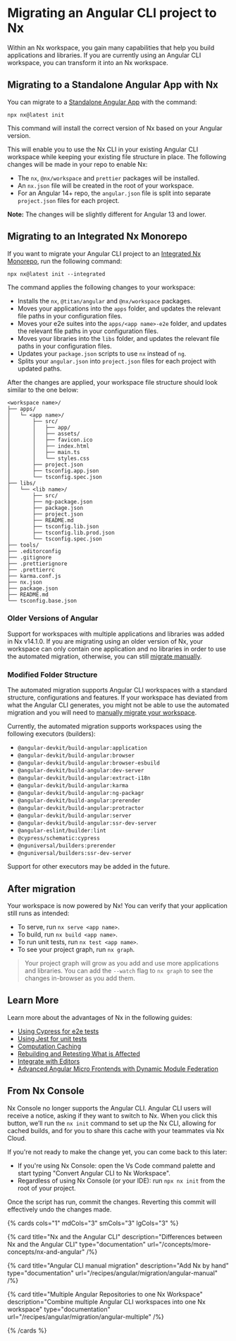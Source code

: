# Migrating an Angular CLI project to Nx

Within an Nx workspace, you gain many capabilities that help you build applications and libraries. If you are currently using an Angular CLI workspace, you can transform it into an Nx workspace.

## Migrating to a Standalone Angular App with Nx

You can migrate to a [Standalone Angular App](/concepts/integrated-vs-package-based#standalone-applications) with the command:

```shell
npx nx@latest init
```

This command will install the correct version of Nx based on your Angular version.

This will enable you to use the Nx CLI in your existing Angular CLI workspace while keeping your existing file structure in place. The following changes will be made in your repo to enable Nx:

- The `nx`, `@nx/workspace` and `prettier` packages will be installed.
- An `nx.json` file will be created in the root of your workspace.
- For an Angular 14+ repo, the `angular.json` file is split into separate `project.json` files for each project.

**Note:** The changes will be slightly different for Angular 13 and lower.

## Migrating to an Integrated Nx Monorepo

If you want to migrate your Angular CLI project to an [Integrated Nx Monorepo](/concepts/integrated-vs-package-based#integrated-repos), run the following command:

```shell
npx nx@latest init --integrated
```

The command applies the following changes to your workspace:

- Installs the `nx`, `@titan/angular` and `@nx/workspace` packages.
- Moves your applications into the `apps` folder, and updates the relevant file paths in your configuration files.
- Moves your e2e suites into the `apps/<app name>-e2e` folder, and updates the relevant file paths in your configuration files.
- Moves your libraries into the `libs` folder, and updates the relevant file paths in your configuration files.
- Updates your `package.json` scripts to use `nx` instead of `ng`.
- Splits your `angular.json` into `project.json` files for each project with updated paths.

After the changes are applied, your workspace file structure should look similar to the one below:

```text
<workspace name>/
├── apps/
│   └─ <app name>/
│       ├── src/
│       │   ├── app/
│       │   ├── assets/
│       │   ├── favicon.ico
│       │   ├── index.html
│       │   ├── main.ts
│       │   └── styles.css
│       ├── project.json
│       ├── tsconfig.app.json
│       └── tsconfig.spec.json
├── libs/
│   └── <lib name>/
│       ├── src/
│       ├── ng-package.json
│       ├── package.json
│       ├── project.json
│       ├── README.md
│       ├── tsconfig.lib.json
│       ├── tsconfig.lib.prod.json
│       └── tsconfig.spec.json
├── tools/
├── .editorconfig
├── .gitignore
├── .prettierignore
├── .prettierrc
├── karma.conf.js
├── nx.json
├── package.json
├── README.md
└── tsconfig.base.json
```

### Older Versions of Angular

Support for workspaces with multiple applications and libraries was added in Nx v14.1.0. If you are migrating using an older version of Nx, your workspace can only contain one application and no libraries in order to use the automated migration, otherwise, you can still [migrate manually](/recipes/angular/migration/angular-manual).

### Modified Folder Structure

The automated migration supports Angular CLI workspaces with a standard structure, configurations and features. If your workspace has deviated from what the Angular CLI generates, you might not be able to use the automated migration and you will need to [manually migrate your workspace](/recipes/angular/migration/angular-manual).

Currently, the automated migration supports workspaces using the following executors (builders):

- `@angular-devkit/build-angular:application`
- `@angular-devkit/build-angular:browser`
- `@angular-devkit/build-angular:browser-esbuild`
- `@angular-devkit/build-angular:dev-server`
- `@angular-devkit/build-angular:extract-i18n`
- `@angular-devkit/build-angular:karma`
- `@angular-devkit/build-angular:ng-packagr`
- `@angular-devkit/build-angular:prerender`
- `@angular-devkit/build-angular:protractor`
- `@angular-devkit/build-angular:server`
- `@angular-devkit/build-angular:ssr-dev-server`
- `@angular-eslint/builder:lint`
- `@cypress/schematic:cypress`
- `@nguniversal/builders:prerender`
- `@nguniversal/builders:ssr-dev-server`

Support for other executors may be added in the future.

## After migration

Your workspace is now powered by Nx! You can verify that your application still runs as intended:

- To serve, run `nx serve <app name>`.
- To build, run `nx build <app name>`.
- To run unit tests, run `nx test <app name>`.
- To see your project graph, run `nx graph`.

> Your project graph will grow as you add and use more applications and libraries. You can add the `--watch` flag to `nx graph` to see the changes in-browser as you add them.

## Learn More

Learn more about the advantages of Nx in the following guides:

- [Using Cypress for e2e tests](/nx-api/cypress)
- [Using Jest for unit tests](/nx-api/jest)
- [Computation Caching](/concepts/how-caching-works)
- [Rebuilding and Retesting What is Affected](/ci/features/affected)
- [Integrate with Editors](/features/integrate-with-editors)
- [Advanced Angular Micro Frontends with Dynamic Module Federation](/recipes/angular/dynamic-module-federation-with-angular)

## From Nx Console

Nx Console no longer supports the Angular CLI. Angular CLI users will receive a notice, asking if they want to switch to Nx. When you click this button, we’ll run the `nx init` command to set up the Nx CLI, allowing for cached builds, and for you to share this cache with your teammates via Nx Cloud.

If you're not ready to make the change yet, you can come back to this later:

- If you're using Nx Console: open the Vs Code command palette and start typing "Convert Angular CLI to Nx Workspace".
- Regardless of using Nx Console (or your IDE): run `npx nx init` from the root of your project.

Once the script has run, commit the changes. Reverting this commit will effectively undo the changes made.

{% cards cols="1" mdCols="3" smCols="3" lgCols="3" %}

{% card title="Nx and the Angular CLI" description="Differences between Nx and the Angular CLI" type="documentation" url="/concepts/more-concepts/nx-and-angular" /%}

{% card title="Angular CLI manual migration" description="Add Nx by hand" type="documentation" url="/recipes/angular/migration/angular-manual" /%}

{% card title="Multiple Angular Repositories to one Nx Workspace" description="Combine multiple Angular CLI workspaces into one Nx workspace" type="documentation" url="/recipes/angular/migration/angular-multiple" /%}

{% /cards %}
